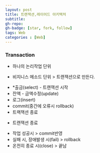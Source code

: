 ```yaml
---
layout: post
title: 트랜잭션,레이어드 아키택처
subtitle: 
gh-repo: 
gh-badge: [star, fork, follow]
tags: Web
categories : [Web]
---
```


### Transaction 
- 하나의 논리작업 단위 

* 비지니스 메소드 단위 > 트랜잭션으로 만든다. 
 - *출금(select)         - 트랜잭션 시작 
 - 잔액 - 금액수정(update) 
 - 로그(insert)
 - commit(중간에 오류시 rollback)
 - 트랙잭션 종료

* 트랜잭션 종료 
 - 작업 성공시 > commit반영 
 - 실패 시, 장애발생 시(fail) > rollback 
 - 온전히 종료 시(close) > 끝남